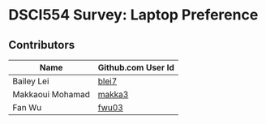 # DSCI554 Survey: Laptop Preference


## Contributors

|Name|Github.com User Id|
|--|--|
|Bailey Lei|[blei7](https://github.com/blei7)|
|Makkaoui Mohamad|[makka3](https://github.com/makka3)|
|Fan Wu |[fwu03](https://github.com/fwu03)|
